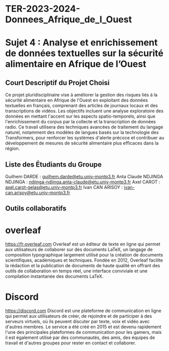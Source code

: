 # TER-2023-2024-Donnees_Afrique_de_l_Ouest

# Sujet 4 : Analyse et enrichissement de données textuelles sur la sécurité alimentaire en Afrique de l’Ouest

## Court Descriptif du Projet Choisi

Ce projet pluridisciplinaire vise à améliorer la gestion des risques liés à la sécurité alimentaire en Afrique de l'Ouest en exploitant des données textuelles en français, comprenant des articles de journaux locaux et des transcriptions de vidéos. Les objectifs incluent une analyse exploratoire des données en mettant l'accent sur les aspects spatio-temporels, ainsi que l'enrichissement du corpus par la collecte et la transcription de données radio. Ce travail utilisera des techniques avancées de traitement du langage naturel, notamment des modèles de langues basés sur la technologie des Transformers, pour renforcer les systèmes d'alerte précoce et contribuer au développement de mesures de sécurité alimentaire plus efficaces dans la région.

## Liste des Étudiants du Groupe

Guilhem DARDE : guilhem.darde@etu.univ-montp3.fr
Anta Claude NDJINGA NDJINGA : ndjinga-ndjinga.anta-claude@etu.univ-montp3.fr
Axel CAROT : axel.carot-gelas@etu.univ-montp3.fr
Ivan CAN ARISOY : ivan-can.arisoy@etu.univ-montp3.fr

## Outils collaboratifs

# overleaf
https://fr.overleaf.com
Overleaf est un éditeur de texte en ligne qui permet aux utilisateurs de collaborer sur des documents LaTeX, un langage de composition typographique largement utilisé pour la création de documents scientifiques, académiques et techniques. Fondée en 2012, Overleaf facilite la rédaction et la publication de documents de haute qualité en offrant des outils de collaboration en temps réel, une interface conviviale et une compilation instantanée des documents LaTeX.

# Discord
https://discord.com
Discord est une plateforme de communication en ligne qui permet aux utilisateurs de créer, de rejoindre et de participer à des serveurs virtuels, où ils peuvent discuter par texte, voix et vidéo avec d'autres membres. Le service a été créé en 2015 et est devenu rapidement l'une des principales plateformes de communication pour les gamers, mais il est également utilisé par des communautés, des amis, des équipes de travail et d'autres groupes pour rester en contact et collaborer.
